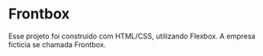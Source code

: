 # Frontbox

Esse projeto foi construído com HTML/CSS, utilizando Flexbox. A empresa fictícia se chamada Frontbox.
